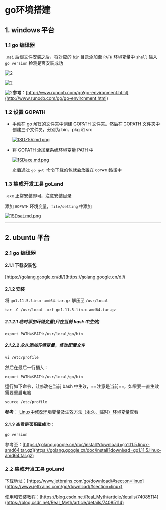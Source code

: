 # go环境搭建

## 1. windows 平台

### 1.1 go 编译器

`.msi` 后缀文件安装之后，将对应的 `bin` 目录添加至 `PATH` 环境变量中
`shell` 输入 `go version` 检测是否安装成功

![2](http://ww1.sinaimg.cn/large/006alGmrly1g23d0kynizj30z90iodvf.jpg)

![2](http://ww1.sinaimg.cn/large/006alGmrly1g23cufj37yj313r0k840x.jpg)

![2](http://ww1.sinaimg.cn/large/006alGmrly1g23cxnm6nmj313t0qwgph.jpg)**参考**：[http://www.runoob.com/go/go-environment.html](http://www.runoob.com/go/go-environment.html)

### 1.2 设置 GOPATH

- 手动在 go 解压的文件夹中创建 GOPATH 文件夹。然后在 GOPATH 文件夹中创建三个文件夹，分别为 bin、pkg 和 src

  [![1SDZ5V.md.png](https://s2.ax1x.com/2020/01/17/1SDZ5V.md.png)](https://imgchr.com/i/1SDZ5V)

- 将 GOPATH 添加至系统环境变量 PATH 中

  [![1SDaxe.md.png](https://s2.ax1x.com/2020/01/17/1SDaxe.md.png)](https://imgchr.com/i/1SDaxe)

  之后通过 `go get `命令下载的包就会放置在 `GOPATH`路径中

### 1.3 集成开发工具 goLand

`.exe` 正常安装即可，注意安装目录

添加 `GOPATH` 环境变量，`file/setting` 中添加

[![1SDsat.md.png](https://s2.ax1x.com/2020/01/17/1SDsat.md.png)](https://imgchr.com/i/1SDsat)

---

## 2. ubuntu 平台

### 2.1 go 编译器

#### 2.1.1 下载安装包

[https://golang.google.cn/dl/](https://golang.google.cn/dl/)

#### 2.1.2 安装

将 `go1.11.5.linux-amd64.tar.gz` 解压至 `/usr/local`

```shell
tar -C /usr/local -xzf go1.11.5.linux-amd64.tar.gz
```

##### 2.1.2.1 临时添加环境变量(只在当前 bash 中生效)

```shell
export PATH=$PATH:/usr/local/go/bin
```

##### 2.1.2.2 永久添加环境变量，修改配置文件

```shell
vi /etc/profile
```

然后在最后一行插入：

```shell
export PATH=$PATH:/usr/local/go/bin
```

运行如下命令，让修改在当前 bash 中生效，==注意是当前==，如果要一直生效需要重启电脑

```shell
source /etc/profile
```

**参考**：[
Linux中修改环境变量及生效方法（永久、临时）环境变量查看](https://blog.csdn.net/u011630575/article/details/49839893)

#### 2.1.3 查看是否配置成功：

```shell
go version
```

参考至：[https://golang.google.cn/doc/install?download=go1.11.5.linux-amd64.tar.gz](https://golang.google.cn/doc/install?download=go1.11.5.linux-amd64.tar.gz)

### 2.2 集成开发工具 goLand

下载地址：[https://www.jetbrains.com/go/download/#section=linux](https://www.jetbrains.com/go/download/#section=linux)

使用和安装教程：[https://blog.csdn.net/Real_Myth/article/details/74085114](https://blog.csdn.net/Real_Myth/article/details/74085114)